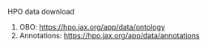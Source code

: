 HPO data download

1. OBO: https://hpo.jax.org/app/data/ontology
2. Annotations: https://hpo.jax.org/app/data/annotations
